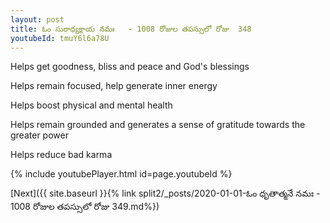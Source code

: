 ```yaml
---
layout: post
title: ఓం సురాధ్యక్షాయ నమః   - 1008 రోజుల తపస్సులో రోజు  348
youtubeId: tmuY6l6a78U
---
```

 
 
Helps get goodness, bliss and peace and God's blessings
 
Helps remain focused, help generate inner energy 
 
Helps boost physical and mental health 
 
Helps remain grounded and generates a sense of gratitude towards the greater power 
 
Helps reduce bad karma
 
 
 
 


{% include youtubePlayer.html id=page.youtubeId %}
 
[Next]({{ site.baseurl }}{% link  split2/_posts/2020-01-01-ఓం ధృతాత్మనే నమః  - 1008 రోజుల తపస్సులో రోజు  349.md%})
 
